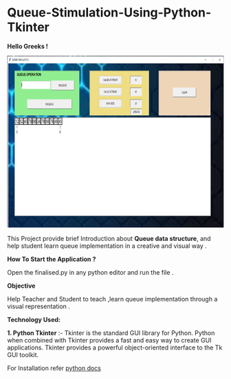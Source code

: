 # Queue-Stimulation-Using-Python-Tkinter

**Hello Greeks !**


<img src="https://github.com/chaitanya-chafale/Queue-Stimulation-Using-Python-Tkinter/blob/main/readme_image.PNG" width="800" height="400">


This Project provide brief Introduction about **Queue data structure**, and help student learn queue implementation in a creative and visual way .

**How To Start the Application ?**

Open the finalised.py in any python editor and run the file . 

**Objective**

Help Teacher and Student to teach ,learn queue implementation through a visual representation .


**Technology Used:**

**1. Python Tkinter** :- Tkinter is the standard GUI library for Python. Python when combined with Tkinter provides a fast and easy way to create GUI applications. Tkinter provides a powerful object-oriented interface to the Tk GUI toolkit.

For Installation refer [python docs](https://docs.python.org/3/library/tkinter.html)

